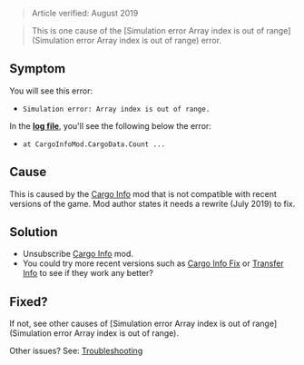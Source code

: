 > Article verified: August 2019

> This is one cause of the [Simulation error Array index is out of range](Simulation error Array index is out of range) error.

## Symptom

You will see this error:

* `Simulation error: Array index is out of range.`

In the [**log file**](./Share-your-Cities-Skylines-log-file), you'll see the following below the error:

* `at CargoInfoMod.CargoData.Count ...`

## Cause

This is caused by the [Cargo Info](https://steamcommunity.com/sharedfiles/filedetails/?id=1072157697) mod that is not compatible with recent versions of the game. Mod author states it needs a rewrite (July 2019) to fix.

## Solution

* Unsubscribe [Cargo Info](https://steamcommunity.com/sharedfiles/filedetails/?id=1072157697) mod.
* You could try more recent versions such as [Cargo Info Fix](https://steamcommunity.com/sharedfiles/filedetails/?id=1739993783) or [Transfer Info](https://steamcommunity.com/sharedfiles/filedetails/?id=1785774902) to see if they work any better?

## Fixed?

If not, see other causes of [Simulation error Array index is out of range](Simulation error Array index is out of range).

Other issues? See: [Troubleshooting](Troubleshooting)